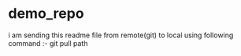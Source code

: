 # demo_repo
i am sending this readme file from remote(git) to local using following command :-
git pull path
